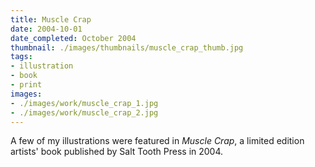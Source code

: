 ```yaml
---
title: Muscle Crap
date: 2004-10-01
date_completed: October 2004
thumbnail: ./images/thumbnails/muscle_crap_thumb.jpg
tags:
- illustration
- book
- print
images:
- ./images/work/muscle_crap_1.jpg
- ./images/work/muscle_crap_2.jpg
---
```


A few of my illustrations were featured in <i>Muscle Crap</i>, a limited edition artists' book published by Salt Tooth Press in 2004.
